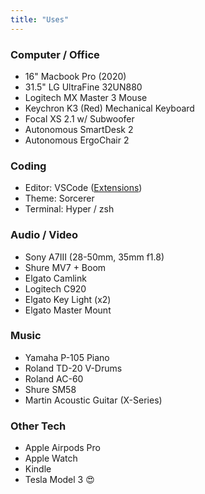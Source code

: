 ```yaml
---
title: "Uses"
---
```


### Computer / Office

- 16" Macbook Pro (2020)
- 31.5" LG UltraFine 32UN880
- Logitech MX Master 3 Mouse
- Keychron K3 (Red) Mechanical Keyboard
- Focal XS 2.1 w/ Subwoofer
- Autonomous SmartDesk 2
- Autonomous ErgoChair 2

### Coding

- Editor: VSCode ([Extensions](https://github.com/leerob/fastfeedback/blob/master/.vscode/extensions.json))
- Theme: Sorcerer
- Terminal: Hyper / zsh

### Audio / Video

- Sony A7III (28-50mm, 35mm f1.8)
- Shure MV7 + Boom
- Elgato Camlink
- Logitech C920
- Elgato Key Light (x2)
- Elgato Master Mount

### Music

- Yamaha P-105 Piano
- Roland TD-20 V-Drums
- Roland AC-60
- Shure SM58
- Martin Acoustic Guitar (X-Series)

### Other Tech

- Apple Airpods Pro
- Apple Watch
- Kindle
- Tesla Model 3 😍
